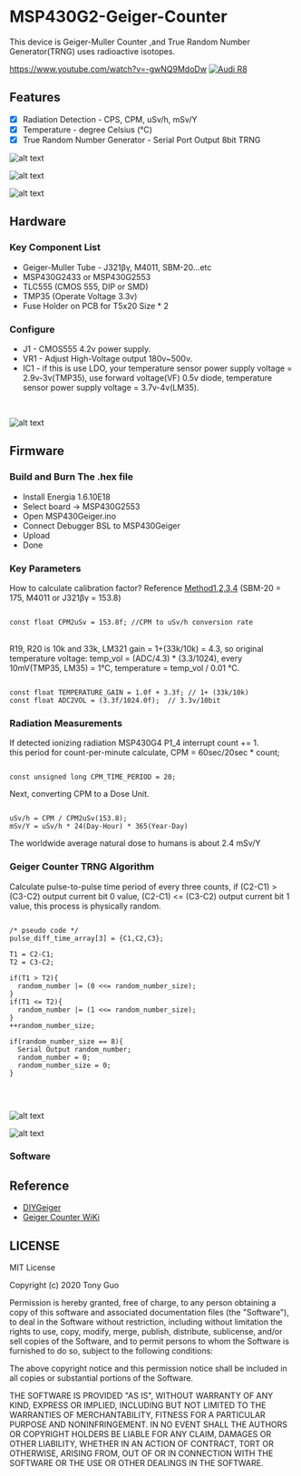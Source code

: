 # MSP430G2-Geiger-Counter

This device is Geiger-Muller Counter ,and True Random Number Generator(TRNG) uses radioactive isotopes.
</br>

https://www.youtube.com/watch?v=-gwNQ9MdoDw
[![Audi R8](http://img.youtube.com/vi/v=-gwNQ9MdoDw/0.jpg)](https://youtu.be/v=-gwNQ9MdoDw)

## Features

- [x] Radiation Detection - CPS, CPM, uSv/h, mSv/Y
- [x] Temperature - degree Celsius (°C)
- [x] True Random Number Generator - Serial Port Output 8bit TRNG

![alt text](https://github.com/GCY/MSP430G2-Geiger-Counter/blob/master/res/20200325_024932.jpg?raw=true)

![alt text](https://github.com/GCY/MSP430G2-Geiger-Counter/blob/master/res/20200325_024958.jpg?raw=true)

![alt text](https://github.com/GCY/MSP430G2-Geiger-Counter/blob/master/res/20200406_174812.jpg?raw=true)


## Hardware

### Key Component List
- Geiger-Muller Tube - J321βγ, M4011, SBM-20...etc
- MSP430G2433 or MSP430G2553
- TLC555 (CMOS 555, DIP or SMD)
- TMP35 (Operate Voltage 3.3v)
- Fuse Holder on PCB for T5x20 Size * 2

### Configure

- J1 - CMOS555 4.2v power supply.
- VR1 - Adjust High-Voltage output 180v~500v.
- IC1 - if this is use LDO, your temperature sensor power supply voltage = 2.9v-3v(TMP35), use forward voltage(VF) 0.5v diode,  temperature sensor power supply voltage = 3.7v-4v(LM35).

</br>

![alt text](https://github.com/GCY/MSP430G2-Geiger-Counter/blob/master/res/ldo%20replace%20to%20diode.png?raw=true)

## Firmware

### Build and Burn The .hex file
- Install Energia 1.6.10E18
- Select board -> MSP430G2553
- Open MSP430Geiger.ino
- Connect Debugger BSL to MSP430Geiger
- Upload
- Done

### Key Parameters

How to calculate calibration factor? Reference [Method1,2,3,4](https://sites.google.com/site/diygeigercounter/technical/gm-tubes-supported?authuser=0 ) (SBM-20 = 175, M4011 or J321βγ = 153.8)
</br>
<pre><code>
const float CPM2uSv = 153.8f; //CPM to uSv/h conversion rate
</code></pre>

</br>
R19, R20 is 10k and 33k, LM321 gain = 1+(33k/10k) = 4.3, so original temperature voltage: temp_vol = (ADC/4.3) * (3.3/1024), every 10mV(TMP35, LM35) = 1°C, temperature = temp_vol / 0.01 °C.
<pre><code>
const float TEMPERATURE_GAIN = 1.0f + 3.3f; // 1+ (33k/10k)
const float ADC2VOL = (3.3f/1024.0f);  // 3.3v/10bit
</code></pre>

### Radiation Measurements
If detected ionizing radiation MSP430G4 P1_4 interrupt count += 1.
</br>
this period for count-per-minute calculate, CPM = 60sec/20sec * count;
<pre><code>
const unsigned long CPM_TIME_PERIOD = 20;
</code></pre>
Next, converting CPM to a Dose Unit.
<pre><code>
uSv/h = CPM / CPM2uSv(153.8);
mSv/Y = uSv/h * 24(Day-Hour) * 365(Year-Day)
</code></pre>
The worldwide average natural dose to humans is about 2.4 mSv/Y

### Geiger Counter TRNG Algorithm

Calculate pulse-to-pulse time period of every three counts, if (C2-C1) > (C3-C2) output current bit 0 value, (C2-C1) <= (C3-C2) output current bit 1 value, this process is physically random.

<pre><code>
/* pseudo code */
pulse_diff_time_array[3] = {C1,C2,C3};

T1 = C2-C1;
T2 = C3-C2;

if(T1 > T2){
  random_number |= (0 <<= random_number_size);
}
if(T1 <= T2){
  random_number |= (1 <<= random_number_size);
}
++random_number_size;

if(random_number_size == 8){
  Serial Output random_number;
  random_number = 0;
  random_number_size = 0;
}

</code></pre>
</br>

![alt text](https://github.com/GCY/MSP430G2-Geiger-Counter/blob/master/res/energia%20serial%20monitor.png?raw=true)

![alt text](https://github.com/GCY/MSP430G2-Geiger-Counter/blob/master/res/histogram.png?raw=true)

### Software

## Reference

- [DIYGeiger](https://sites.google.com/site/diygeigercounter)
- [Geiger Counter WiKi](https://en.wikipedia.org/wiki/Geiger_counter)


LICENSE
-------

MIT License

Copyright (c) 2020 Tony Guo

Permission is hereby granted, free of charge, to any person obtaining a copy
of this software and associated documentation files (the "Software"), to deal
in the Software without restriction, including without limitation the rights
to use, copy, modify, merge, publish, distribute, sublicense, and/or sell
copies of the Software, and to permit persons to whom the Software is
furnished to do so, subject to the following conditions:

The above copyright notice and this permission notice shall be included in all
copies or substantial portions of the Software.

THE SOFTWARE IS PROVIDED "AS IS", WITHOUT WARRANTY OF ANY KIND, EXPRESS OR
IMPLIED, INCLUDING BUT NOT LIMITED TO THE WARRANTIES OF MERCHANTABILITY,
FITNESS FOR A PARTICULAR PURPOSE AND NONINFRINGEMENT. IN NO EVENT SHALL THE
AUTHORS OR COPYRIGHT HOLDERS BE LIABLE FOR ANY CLAIM, DAMAGES OR OTHER
LIABILITY, WHETHER IN AN ACTION OF CONTRACT, TORT OR OTHERWISE, ARISING FROM,
OUT OF OR IN CONNECTION WITH THE SOFTWARE OR THE USE OR OTHER DEALINGS IN THE
SOFTWARE.
